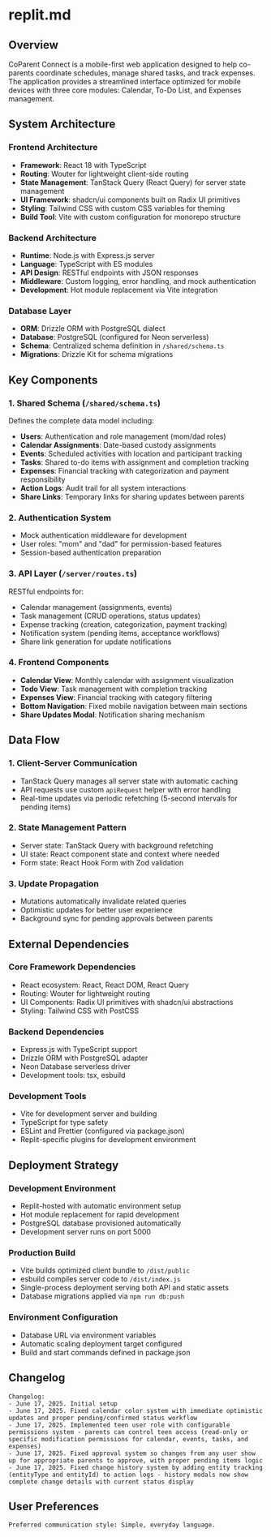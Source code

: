# replit.md

## Overview

CoParent Connect is a mobile-first web application designed to help co-parents coordinate schedules, manage shared tasks, and track expenses. The application provides a streamlined interface optimized for mobile devices with three core modules: Calendar, To-Do List, and Expenses management.

## System Architecture

### Frontend Architecture
- **Framework**: React 18 with TypeScript
- **Routing**: Wouter for lightweight client-side routing
- **State Management**: TanStack Query (React Query) for server state management
- **UI Framework**: shadcn/ui components built on Radix UI primitives
- **Styling**: Tailwind CSS with custom CSS variables for theming
- **Build Tool**: Vite with custom configuration for monorepo structure

### Backend Architecture
- **Runtime**: Node.js with Express.js server
- **Language**: TypeScript with ES modules
- **API Design**: RESTful endpoints with JSON responses
- **Middleware**: Custom logging, error handling, and mock authentication
- **Development**: Hot module replacement via Vite integration

### Database Layer
- **ORM**: Drizzle ORM with PostgreSQL dialect
- **Database**: PostgreSQL (configured for Neon serverless)
- **Schema**: Centralized schema definition in `/shared/schema.ts`
- **Migrations**: Drizzle Kit for schema migrations

## Key Components

### 1. Shared Schema (`/shared/schema.ts`)
Defines the complete data model including:
- **Users**: Authentication and role management (mom/dad roles)
- **Calendar Assignments**: Date-based custody assignments
- **Events**: Scheduled activities with location and participant tracking
- **Tasks**: Shared to-do items with assignment and completion tracking
- **Expenses**: Financial tracking with categorization and payment responsibility
- **Action Logs**: Audit trail for all system interactions
- **Share Links**: Temporary links for sharing updates between parents

### 2. Authentication System
- Mock authentication middleware for development
- User roles: "mom" and "dad" for permission-based features
- Session-based authentication preparation

### 3. API Layer (`/server/routes.ts`)
RESTful endpoints for:
- Calendar management (assignments, events)
- Task management (CRUD operations, status updates)
- Expense tracking (creation, categorization, payment tracking)
- Notification system (pending items, acceptance workflows)
- Share link generation for update notifications

### 4. Frontend Components
- **Calendar View**: Monthly calendar with assignment visualization
- **Todo View**: Task management with completion tracking
- **Expenses View**: Financial tracking with category filtering
- **Bottom Navigation**: Fixed mobile navigation between main sections
- **Share Updates Modal**: Notification sharing mechanism

## Data Flow

### 1. Client-Server Communication
- TanStack Query manages all server state with automatic caching
- API requests use custom `apiRequest` helper with error handling
- Real-time updates via periodic refetching (5-second intervals for pending items)

### 2. State Management Pattern
- Server state: TanStack Query with background refetching
- UI state: React component state and context where needed
- Form state: React Hook Form with Zod validation

### 3. Update Propagation
- Mutations automatically invalidate related queries
- Optimistic updates for better user experience
- Background sync for pending approvals between parents

## External Dependencies

### Core Framework Dependencies
- React ecosystem: React, React DOM, React Query
- Routing: Wouter for lightweight routing
- UI Components: Radix UI primitives with shadcn/ui abstractions
- Styling: Tailwind CSS with PostCSS

### Backend Dependencies
- Express.js with TypeScript support
- Drizzle ORM with PostgreSQL adapter
- Neon Database serverless driver
- Development tools: tsx, esbuild

### Development Tools
- Vite for development server and building
- TypeScript for type safety
- ESLint and Prettier (configured via package.json)
- Replit-specific plugins for development environment

## Deployment Strategy

### Development Environment
- Replit-hosted with automatic environment setup
- Hot module replacement for rapid development
- PostgreSQL database provisioned automatically
- Development server runs on port 5000

### Production Build
- Vite builds optimized client bundle to `/dist/public`
- esbuild compiles server code to `/dist/index.js`
- Single-process deployment serving both API and static assets
- Database migrations applied via `npm run db:push`

### Environment Configuration
- Database URL via environment variables
- Automatic scaling deployment target configured
- Build and start commands defined in package.json

## Changelog
```
Changelog:
- June 17, 2025. Initial setup
- June 17, 2025. Fixed calendar color system with immediate optimistic updates and proper pending/confirmed status workflow
- June 17, 2025. Implemented teen user role with configurable permissions system - parents can control teen access (read-only or specific modification permissions for calendar, events, tasks, and expenses)
- June 17, 2025. Fixed approval system so changes from any user show up for appropriate parents to approve, with proper pending items logic
- June 17, 2025. Fixed change history system by adding entity tracking (entityType and entityId) to action logs - history modals now show complete change details with current status display
```

## User Preferences
```
Preferred communication style: Simple, everyday language.
```